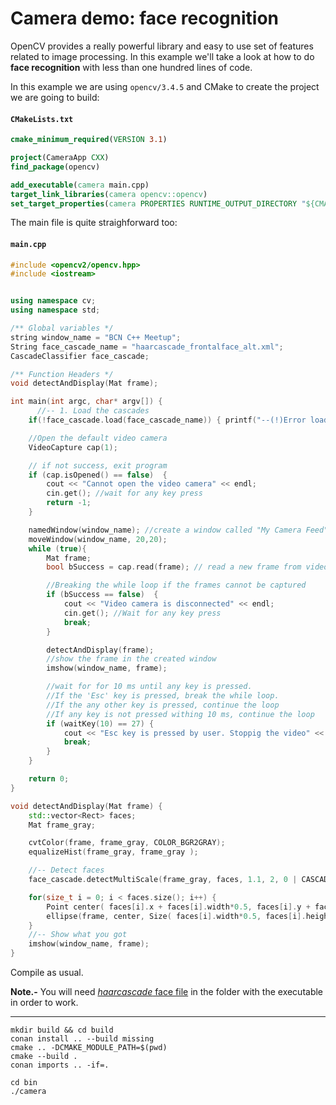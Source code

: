 Camera demo: face recognition
=============================

OpenCV provides a really powerful library and easy to use set of features
related to image processing. In this example we'll take a look at how
to do **face recognition** with less than one hundred lines of code.

In this example we are using `opencv/3.4.5` and CMake to create the
project we are going to build:


#### **`CMakeLists.txt`**
```cmake
cmake_minimum_required(VERSION 3.1)

project(CameraApp CXX)
find_package(opencv)

add_executable(camera main.cpp)
target_link_libraries(camera opencv::opencv)
set_target_properties(camera PROPERTIES RUNTIME_OUTPUT_DIRECTORY "${CMAKE_BINARY_DIR}/bin")

```

The main file is quite straighforward too:

#### **`main.cpp`**
```cpp
#include <opencv2/opencv.hpp>
#include <iostream>


using namespace cv;
using namespace std;

/** Global variables */
string window_name = "BCN C++ Meetup";
String face_cascade_name = "haarcascade_frontalface_alt.xml";
CascadeClassifier face_cascade;

/** Function Headers */
void detectAndDisplay(Mat frame);

int main(int argc, char* argv[]) {
      //-- 1. Load the cascades
    if(!face_cascade.load(face_cascade_name)) { printf("--(!)Error loading\n"); return -1; };

    //Open the default video camera
    VideoCapture cap(1);

    // if not success, exit program
    if (cap.isOpened() == false)  {
        cout << "Cannot open the video camera" << endl;
        cin.get(); //wait for any key press
        return -1;
    } 

    namedWindow(window_name); //create a window called "My Camera Feed"
    moveWindow(window_name, 20,20);
    while (true){
        Mat frame;
        bool bSuccess = cap.read(frame); // read a new frame from video 

        //Breaking the while loop if the frames cannot be captured
        if (bSuccess == false)  {
            cout << "Video camera is disconnected" << endl;
            cin.get(); //Wait for any key press
            break;
        }

        detectAndDisplay(frame);
        //show the frame in the created window
        imshow(window_name, frame);

        //wait for for 10 ms until any key is pressed.  
        //If the 'Esc' key is pressed, break the while loop.
        //If the any other key is pressed, continue the loop 
        //If any key is not pressed withing 10 ms, continue the loop 
        if (waitKey(10) == 27) {
            cout << "Esc key is pressed by user. Stoppig the video" << endl;
            break;
        }
    }

    return 0;
}

void detectAndDisplay(Mat frame) {
    std::vector<Rect> faces;
    Mat frame_gray;

    cvtColor(frame, frame_gray, COLOR_BGR2GRAY);
    equalizeHist(frame_gray, frame_gray );

    //-- Detect faces
    face_cascade.detectMultiScale(frame_gray, faces, 1.1, 2, 0 | CASCADE_SCALE_IMAGE, Size(30, 30));

    for(size_t i = 0; i < faces.size(); i++) {
        Point center( faces[i].x + faces[i].width*0.5, faces[i].y + faces[i].height*0.5 );
        ellipse(frame, center, Size( faces[i].width*0.5, faces[i].height*0.5), 0, 0, 360, Scalar( 255, 0, 255 ), 4, 8, 0 );
    }
    //-- Show what you got
    imshow(window_name, frame);
}
```

Compile as usual.

**Note.-** You will need [*haarcascade* face file](https://raw.githubusercontent.com/anaustinbeing/haar-cascade-files/master/haarcascade_frontalface_alt.xml) in the folder with the
executable in order to work.

---

```
mkdir build && cd build
conan install .. --build missing
cmake .. -DCMAKE_MODULE_PATH=$(pwd)
cmake --build .
conan imports .. -if=.

cd bin
./camera
```
